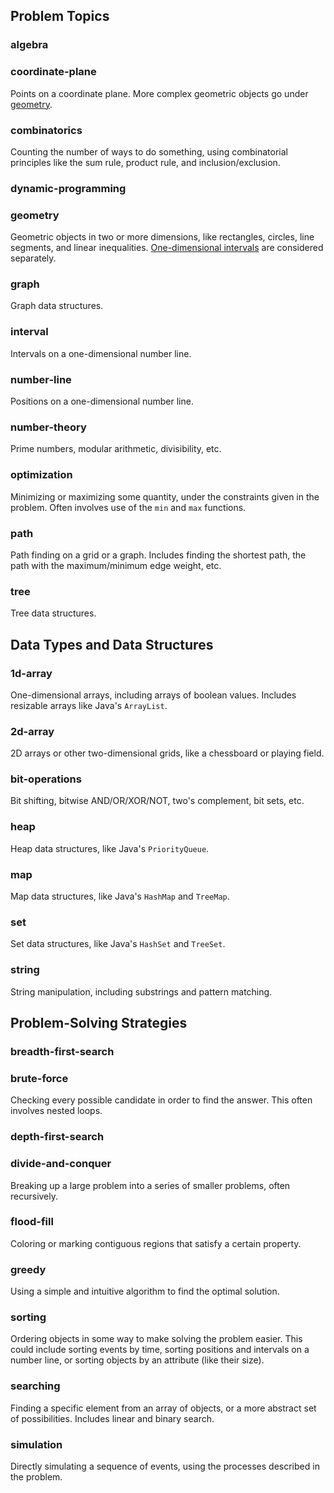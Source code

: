 ## Problem Topics

### algebra

### coordinate-plane

Points on a coordinate plane. More complex geometric objects go under [geometry](#geometry).

### combinatorics

Counting the number of ways to do something, using combinatorial principles like the sum rule, product rule, and inclusion/exclusion.

### dynamic-programming

### geometry

Geometric objects in two or more dimensions, like rectangles, circles, line segments, and linear inequalities. [One-dimensional intervals](#interval) are considered separately.

### graph

Graph data structures.

### interval

Intervals on a one-dimensional number line.

### number-line

Positions on a one-dimensional number line.

### number-theory

Prime numbers, modular arithmetic, divisibility, etc.

### optimization

Minimizing or maximizing some quantity, under the constraints given in the problem. Often involves use of the `min` and `max` functions.

### path

Path finding on a grid or a graph. Includes finding the shortest path, the path with the maximum/minimum edge weight, etc.

### tree

Tree data structures.

## Data Types and Data Structures

### 1d-array

One-dimensional arrays, including arrays of boolean values. Includes resizable arrays like Java's `ArrayList`.

### 2d-array

2D arrays or other two-dimensional grids, like a chessboard or playing field.

### bit-operations

Bit shifting, bitwise AND/OR/XOR/NOT, two's complement, bit sets, etc.

### heap

Heap data structures, like Java's `PriorityQueue`.

### map

Map data structures, like Java's `HashMap` and `TreeMap`.

### set

Set data structures, like Java's `HashSet` and `TreeSet`.

### string

String manipulation, including substrings and pattern matching.

## Problem-Solving Strategies

### breadth-first-search

### brute-force

Checking every possible candidate in order to find the answer. This often involves nested loops.

### depth-first-search

### divide-and-conquer

Breaking up a large problem into a series of smaller problems, often recursively.

### flood-fill

Coloring or marking contiguous regions that satisfy a certain property.

### greedy

Using a simple and intuitive algorithm to find the optimal solution.

### sorting

Ordering objects in some way to make solving the problem easier. This could include sorting events by time, sorting positions and intervals on a number line, or sorting objects by an attribute (like their size).

### searching

Finding a specific element from an array of objects, or a more abstract set of possibilities. Includes linear and binary search.

### simulation

Directly simulating a sequence of events, using the processes described in the problem.

